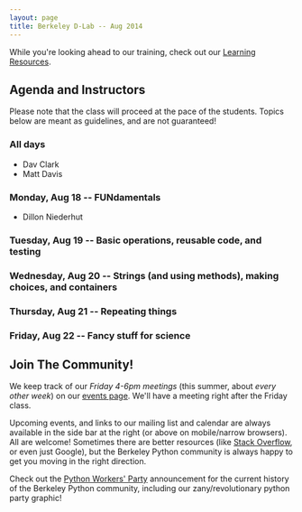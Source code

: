 ```yaml
---
layout: page
title: Berkeley D-Lab -- Aug 2014
---
```

While you're looking ahead to our training, check out our [Learning
Resources](learning_resources.html).

## Agenda and Instructors

Please note that the class will proceed at the pace of the students. Topics
below are meant as guidelines, and are not guaranteed!

### All days

- Dav Clark
- Matt Davis

### Monday, Aug 18 -- FUNdamentals

- Dillon Niederhut

### Tuesday, Aug 19 -- Basic operations, reusable code, and testing

### Wednesday, Aug 20 -- Strings (and using methods), making choices, and containers

### Thursday, Aug 21 -- Repeating things

### Friday, Aug 22 -- Fancy stuff for science


## Join The Community!

We keep track of our *Friday 4-6pm meetings* (this summer, about *every other
week*) on our [events page](/events). We'll have a meeting right after the
Friday class.

Upcoming events, and links to our mailing list and calendar are always available
in the side bar at the right (or above on mobile/narrow browsers). All are
welcome! Sometimes there are better resources (like [Stack
Overflow](http://stackoverflow.com), or even just Google), but the Berkeley
Python community is always happy to get you moving in the right direction.

Check out the [Python Workers'
Party](events/2014/01/24/python-workers-party-rally.html) announcement for the
current history of the Berkeley Python community, including our
zany/revolutionary python party graphic!
